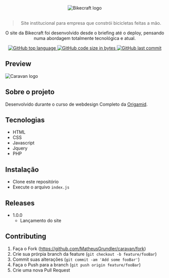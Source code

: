 <div align="center">
  <img src="https://matheusgrundler.com/wp-content/uploads/gifs/bikcraftLogo.png" alt="Bikecraft logo"/>
  </br>
  </br>

> Site institucional para empresa que constrói bicicletas feitas a mão.

O site da Bikecraft foi desenvolvido desde o briefing até o deploy, pensando numa abordagem totalmente tecnológica e atual.

<p align="center">
<a href="https://github.com/MatheusGrundler/bikecraft">
  <img alt="GitHub top language" src="https://img.shields.io/github/languages/top/MatheusGrundler/bikecraft">
</a>
<a href="https://github.com/MatheusGrundler/bikecraft">
  <img alt="GitHub code size in bytes" src="https://img.shields.io/github/languages/code-size/MatheusGrundler/bikecraft">
  <img alt="GitHub last commit" src="https://img.shields.io/github/last-commit/MatheusGrundler/bikecraft">
</a>
</p>

</div>

## Preview

<img src="https://matheusgrundler.com/wp-content/uploads/gifs/bikecraftSite.png" alt="Caravan logo "/>

## Sobre o projeto

Desenvolvido durante o curso de webdesign Completo da [Origamid](https://origamid.com/).

## Tecnologias

- HTML
- CSS
- Javascript
- Jquery
- PHP

## Instalação

- Clone este repositório
- Execute o arquivo `index.js`

## Releases

- 1.0.0
  - Lançamento do site

## Contributing

1. Faça o Fork (<https://github.com/MatheusGrundler/caravan/fork>)
2. Crie sua prórpia branch da feature (`git checkout -b feature/fooBar`)
3. Commit suas alterações (`git commit -am 'Add some fooBar'`)
4. Faça o Push para a branch (`git push origin feature/fooBar`)
5. Crie uma nova Pull Request
